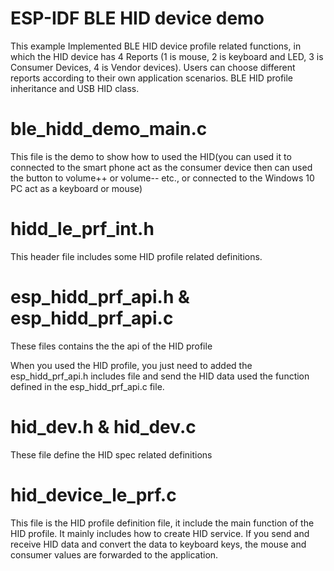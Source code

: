ESP-IDF BLE HID device demo
========================
This example Implemented BLE HID device profile related functions, in which the HID device has 
4 Reports (1 is mouse, 2 is keyboard and LED, 3 is Consumer Devices, 4 is Vendor devices). 
Users can choose different reports according to their own application scenarios.
BLE HID profile inheritance and USB HID class. 

ble_hidd_demo_main.c
==========================
This file is the demo to show how to used the HID(you can used it to connected to the smart phone act as the consumer device then can used the button to 
volume++ or volume-- etc., or connected to the Windows 10 PC act as a keyboard or mouse)

hidd_le_prf_int.h
==========================
This header file includes some HID profile related definitions.

esp_hidd_prf_api.h & esp_hidd_prf_api.c
===========================================
These files contains the the api of the HID profile

When you used the HID profile, you just need to added the esp_hidd_prf_api.h includes file and send the HID data used the function defined in the esp_hidd_prf_api.c file.

hid_dev.h & hid_dev.c
======================
These file define the HID spec related definitions

hid_device_le_prf.c
======================
This file is the HID profile definition file, it include the main function of the HID profile. 
It mainly includes how to create HID service. If you send and receive HID data and convert the data to keyboard keys, 
the mouse and consumer values are forwarded to the application.
